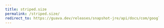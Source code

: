 ```yaml
---
title: striped.size
permalink: /striped.size/
redirect_to: https://guava.dev/releases/snapshot-jre/api/docs/com/google/common/util/concurrent/Striped.html#size--
---
```

